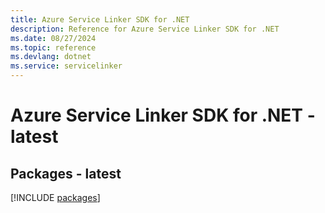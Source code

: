 ```yaml
---
title: Azure Service Linker SDK for .NET
description: Reference for Azure Service Linker SDK for .NET
ms.date: 08/27/2024
ms.topic: reference
ms.devlang: dotnet
ms.service: servicelinker
---
```

# Azure Service Linker SDK for .NET - latest
## Packages - latest
[!INCLUDE [packages](service-linker-index.md)]